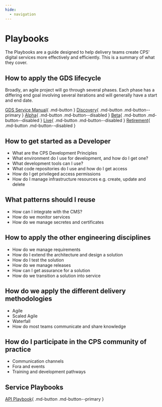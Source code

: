 ```yaml
---
hide:
  - navigation
---
```


# Playbooks

The Playbooks are a guide designed to help delivery teams create CPS' digital services more effectively and efficiently. 
This is a summary of what they cover.

## How to apply the GDS lifecycle

Broadly, an agile project will go through several phases. Each phase has a differing end goal involving several
iterations and will generally have a start and end date.

[GDS Service Manual](https://www.gov.uk/service-manual){ .md-button }
[Discovery](./10-Discovery-Playbook/index.md){ .md-button .md-button--primary }
[Alpha](){ .md-button .md-button--disabled }
[Beta](){ .md-button .md-button--disabled }
[Live](){ .md-button .md-button--disabled }
[Retirement](){ .md-button .md-button--disabled }

## How to get started as a Developer

* What are the CPS Development Principles
* What environment do I use for development, and how do I get one?
* What development tools can I use?
* What code repositories do I use and how do I get access
* How do I get privileged access permissions
* How do I manage infrastructure resources e.g. create, update and delete

## What patterns should I reuse

* How can I integrate with the CMS?
* How do we monitor services
* How do we manage secretes and certificates

## How to apply the other engineering disciplines

* How do we manage requirements
* How do I extend the architecture and design a solution
* How do I test the solution
* How do we manage releases
* How can I get assurance for a solution
* How do we transition a solution into service

## How do we apply the different delivery methodologies

* Agile
* Scaled Agile
* Waterfall
* How do most teams communicate and share knowledge

## How do I participate in the CPS community of practice

* Communication channels
* Fora and events
* Training and development pathways

## Service Playbooks

[API Playbook](./API-Playbook){ .md-button .md-button--primary }
